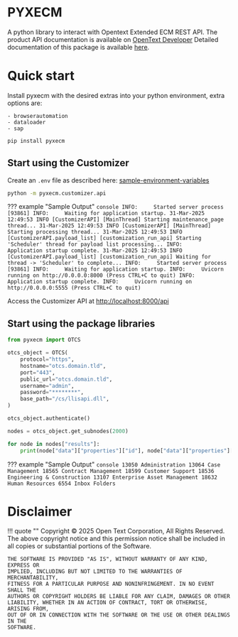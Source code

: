 # PYXECM

A python library to interact with Opentext Extended ECM REST API.
The product API documentation is available on [OpenText Developer](https://developer.opentext.com/ce/products/extendedecm)
Detailed documentation of this package is available [here](https://opentext.github.io/pyxecm/).

# Quick start

Install pyxecm with the desired extras into your python environment, extra options are:

    - browserautomation
    - dataloader
    - sap

```bash
pip install pyxecm
```

## Start using the Customizer

Create an `.env` file as described here: [sample-environment-variables](customizerapisettings/#sample-environment-variables)

```bash
python -m pyxecm.customizer.api
```

??? example "Sample Output"
    ```console
    INFO:     Started server process [93861]
    INFO:     Waiting for application startup.
    31-Mar-2025 12:49:53 INFO [CustomizerAPI] [MainThread] Starting maintenance_page thread...
    31-Mar-2025 12:49:53 INFO [CustomizerAPI] [MainThread] Starting processing thread...
    31-Mar-2025 12:49:53 INFO [CustomizerAPI.payload_list] [customization_run_api] Starting 'Scheduler' thread for payload list processing...
    INFO:     Application startup complete.
    31-Mar-2025 12:49:53 INFO [CustomizerAPI.payload_list] [customization_run_api] Waiting for thread -> 'Scheduler' to complete...
    INFO:     Started server process [93861]
    INFO:     Waiting for application startup.
    INFO:     Uvicorn running on http://0.0.0.0:8000 (Press CTRL+C to quit)
    INFO:     Application startup complete.
    INFO:     Uvicorn running on http://0.0.0.0:5555 (Press CTRL+C to quit)
    ```

Access the Customizer API at [http://localhost:8000/api](http://localhost:8000/api)


## Start using the package libraries
```python
from pyxecm import OTCS

otcs_object = OTCS(
    protocol="https",
    hostname="otcs.domain.tld",
    port="443",
    public_url="otcs.domain.tld",
    username="admin",
    password="********",
    base_path="/cs/llisapi.dll",
)

otcs_object.authenticate()

nodes = otcs_object.get_subnodes(2000)

for node in nodes["results"]:
    print(node["data"]["properties"]["id"], node["data"]["properties"]["name"])
```
??? example "Sample Output"
    ```console
    13050 Administration
    13064 Case Management
    18565 Contract Management
    18599 Customer Support
    18536 Engineering & Construction
    13107 Enterprise Asset Management
    18632 Human Resources
    6554 Inbox Folders
    ```

# Disclaimer

!!! quote ""
    Copyright © 2025 Open Text Corporation, All Rights Reserved.
    The above copyright notice and this permission notice shall be included in all
    copies or substantial portions of the Software.

    THE SOFTWARE IS PROVIDED "AS IS", WITHOUT WARRANTY OF ANY KIND, EXPRESS OR
    IMPLIED, INCLUDING BUT NOT LIMITED TO THE WARRANTIES OF MERCHANTABILITY,
    FITNESS FOR A PARTICULAR PURPOSE AND NONINFRINGEMENT. IN NO EVENT SHALL THE
    AUTHORS OR COPYRIGHT HOLDERS BE LIABLE FOR ANY CLAIM, DAMAGES OR OTHER
    LIABILITY, WHETHER IN AN ACTION OF CONTRACT, TORT OR OTHERWISE, ARISING FROM,
    OUT OF OR IN CONNECTION WITH THE SOFTWARE OR THE USE OR OTHER DEALINGS IN THE
    SOFTWARE.

